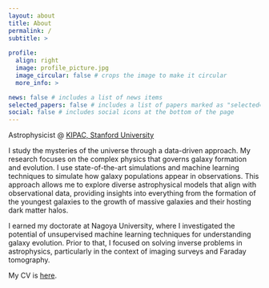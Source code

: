 ```yaml
---
layout: about
title: About
permalink: /
subtitle: >
    
profile:
  align: right
  image: profile_picture.jpg
  image_circular: false # crops the image to make it circular
  more_info: >

news: false # includes a list of news items
selected_papers: false # includes a list of papers marked as "selected={true}"
social: false # includes social icons at the bottom of the page
---
```


Astrophysicist @ [KIPAC, Stanford University](https://kipac.stanford.edu)

I study the mysteries of the universe through a data-driven approach. My research focuses on the complex physics that governs galaxy formation and evolution. I use state-of-the-art simulations and machine learning techniques to simulate how galaxy populations appear in observations. This approach allows me to explore diverse astrophysical models that align with observational data, providing insights into everything from the formation of the youngest galaxies to the growth of massive galaxies and their hosting dark matter halos.

I earned my doctorate at Nagoya University, where I investigated the potential of unsupervised machine learning techniques for understanding galaxy evolution. Prior to that, I focused on solving inverse problems in astrophysics, particularly in the context of imaging surveys and Faraday tomography.

My CV is <a href = "Cooray_CV.pdf">here</a>. 



